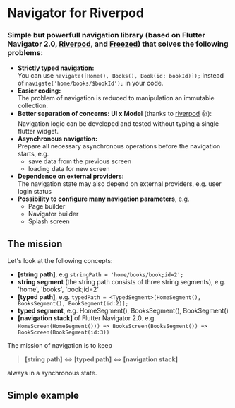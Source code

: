 # Navigator for Riverpod

### Simple but powerfull navigation library (based on Flutter Navigator 2.0, [Riverpod](https://riverpod.dev/), and [Freezed](https://github.com/rrousselGit/freezed)) that solves the following problems:

- **Strictly typed navigation:** <br>You can use ```navigate([Home(), Books(), Book(id: bookId)]);``` instead of ```navigate('home/books/$bookId');``` in your code.
- **Easier coding:** <br>The problem of navigation is reduced to manipulation an immutable collection.
- **Better separation of concerns: UI x Model** (thanks to [riverpod](https://riverpod.dev/) :+1:):<br>
  Navigation logic can be developed and tested without typing a single flutter widget.
- **Asynchronous navigation:**<br>
  Prepare all necessary asynchronous operations before the navigation starts, e.g.
  - save data from the previous screen
  - loading data for new screen
- **Dependence on external providers:**<br>
  The navigation state may also depend on external providers, e.g. user login status
- **Possibility to configure many navigation parameters**, e.g.
  - Page builder
  - Navigator builder
  - Splash screen

## The mission

Let's look at the following concepts:

- **[string path]**, e.g ```stringPath = 'home/books/book;id=2';```
- **string segment** (the string path consists of three string segments), e.g. 'home', 'books', 'book;id=2'
- **[typed path]**, e.g. ```typedPath = <TypedSegment>[HomeSegment(), BooksSegment(), BookSegment(id:2)];```
- **typed segment**, e.g. HomeSegment(), BooksSegment(), BookSegment()
- **[navigation stack]** of Flutter Navigator 2.0. e.g. ```HomeScreen(HomeSegment())) => BooksScreen(BooksSegment()) => BookScreen(BookSegment(id:3))```

The mission of navigation is to keep 

> **[string path]** <=> **[typed path]** <=> **[navigation stack]** 

always in a synchronous state.

## Simple example


